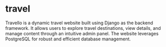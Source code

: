 # travel
Travello is a dynamic travel website built using Django as the backend framework. It allows users to explore travel destinations, view details, and manage content through an intuitive admin panel. The website leverages PostgreSQL for robust and efficient database management.
